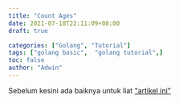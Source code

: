 ```yaml
---
title: "Count Ages"
date: 2021-07-18T22:11:09+08:00
draft: true

categories: ["Golang", "Tutorial"]
tags: ["golang basic",  "golang tutorial",]
toc: false
author: "Adwin"
---
```

Sebelum kesini ada baiknya untuk liat ["artikel ini"](https://blog.cryppy.xyz/)